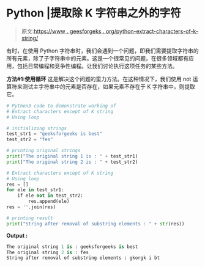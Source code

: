 # Python |提取除 K 字符串之外的字符

> 原文:[https://www . geesforgeks . org/python-extract-characters-of-k-string/](https://www.geeksforgeeks.org/python-extract-characters-except-of-k-string/)

有时，在使用 Python 字符串时，我们会遇到一个问题，即我们需要提取字符串的所有元素，除了子字符串中的元素。这是一个很常见的问题，在很多领域都有应用，包括日常编程和竞争性编程。让我们讨论执行这项任务的某些方法。

**方法#1:使用循环**
这是解决这个问题的蛮力方法。在这种情况下，我们使用 not 运算符来测试主字符串中的元素是否存在，如果元素不存在于 K 字符串中，则提取它。

```py
# Python3 code to demonstrate working of 
# Extract characters except of K string
# Using loop

# initializing strings
test_str1 = "geeksforgeeks is best"
test_str2 = "fes"

# printing original strings
print("The original string 1 is : " + test_str1)
print("The original string 2 is : " + test_str2)

# Extract characters except of K string
# Using loop
res = []
for ele in test_str1:
    if ele not in test_str2:
        res.append(ele)
res = ''.join(res)

# printing result 
print("String after removal of substring elements : " + str(res)) 
```

**Output :**

```py
The original string 1 is : geeksforgeeks is best
The original string 2 is : fes
String after removal of substring elements : gkorgk i bt

```